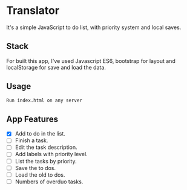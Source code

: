# Translator

It's a simple JavaScript to do list, with priority system and local saves.

## Stack

For built this app, I've used Javascript ES6, bootstrap for layout and localStorage for save and load the data.


## Usage

```bash
Run index.html on any server
```
## App Features

* [x] Add to do in the list.
* [ ] Finish a task.
* [ ] Edit the task description.
* [ ] Add labels with priority level.
* [ ] List the tasks by priority.
* [ ] Save the to dos.
* [ ] Load the old to dos.
* [ ] Numbers of overduo tasks.